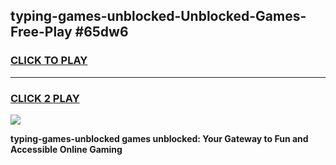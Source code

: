 
## typing-games-unblocked-Unblocked-Games-Free-Play #65dw6
<h3>
<a href="https://us.freeplayer.one?title=typing-games-unblocked&ref=9M">CLICK TO PLAY</a></h3>
<hr>

<h3>
<a href="https://us.freeplayer.one?title=typing-games-unblocked&ref=9M">CLICK 2 PLAY</a>
  
</h3>

<a href="https://us.freeplayer.one?title=typing-games-unblocked&ref=9M"><img src="https://clearcache.store/games.png"></a>


**typing-games-unblocked games unblocked: Your Gateway to Fun and Accessible Online Gaming**
